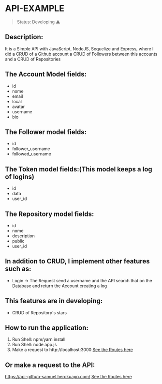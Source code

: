 # API-EXAMPLE

> Status: Developing ⚠️
## Description:
It is a Simple API with JavaScript, NodeJS, Sequelize and Express, where I did a CRUD of a Github account a CRUD of Followers between this accounts and a CRUD of Repositories

## The Account Model fields:

+ id
+ nome
+ email
+ local
+ avatar
+ username
+ bio

## The Follower model fields:

+ id
+ follower_username
+ followed_username

## The Token model fields:(This model keeps a log of logins)

+ id
+ data
+ user_id

## The Repository model fields:
+ id
+ nome
+ description
+ public
+ user_id

## In addition to CRUD, I implement other features such as:
+ Login -> The Request send a username and the API search that on the Database and return the Account creating a log 

## This features are in developing:
+ CRUD of Repository's stars

## How to run the application:
1) Run Shell: npm/yarn install
2) Run Shell: node app.js
3) Make a request to http://localhost:3000 [See the Routes here](https://github.com/samueldantasoliveira/API-EXAMPLE/blob/main/ROTAS.md)

## Or make a request to the API:
https://api-github-samuel.herokuapp.com/ [See the Routes here](https://github.com/samueldantasoliveira/API-EXAMPLE/blob/main/ROTAS.md)
